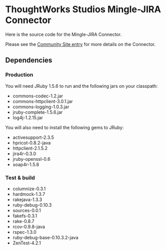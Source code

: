 ThoughtWorks Studios Mingle-JIRA Connector
==========================================

Here is the source code for the Mingle-JIRA Connector.

Please see the [Community Site entry](http://community.thoughtworks.com/posts/fa88c0a15e) for more details on the Connector.

Dependencies
------------

### Production

You will need JRuby 1.5.6 to run and the following jars on your classpath:

* commons-codec-1.2.jar  
* commons-httpclient-3.0.1.jar  
* commons-logging-1.0.3.jar  
* jruby-complete-1.5.6.jar  
* log4j-1.2.15.jar

You will also need to install the following gems to JRuby:

* activesupport-2.3.5  
* hpricot-0.8.2-java  
* httpclient-2.1.5.2  
* jira4r-0.3.0  
* jruby-openssl-0.6  
* soap4r-1.5.8

### Test & build

* columnize-0.3.1
* hardmock-1.3.7
* rakejava-1.3.3
* ruby-debug-0.10.3
* sources-0.0.1
* fakefs-0.3.1
* rake-0.8.7
* rcov-0.9.8-java
* rspec-1.3.0
* ruby-debug-base-0.10.3.2-java
* ZenTest-4.2.1


